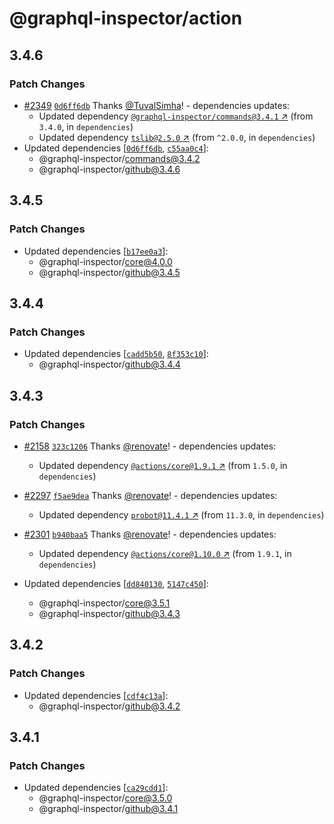 # @graphql-inspector/action

## 3.4.6

### Patch Changes

- [#2349](https://github.com/kamilkisiela/graphql-inspector/pull/2349)
  [`0d6ff6db`](https://github.com/kamilkisiela/graphql-inspector/commit/0d6ff6dbdfd51caffae30715bd66c77e7156a641)
  Thanks [@TuvalSimha](https://github.com/TuvalSimha)! - dependencies updates:
  - Updated dependency
    [`@graphql-inspector/commands@3.4.1` ↗︎](https://www.npmjs.com/package/@graphql-inspector/commands/v/3.4.1)
    (from `3.4.0`, in `dependencies`)
  - Updated dependency [`tslib@2.5.0` ↗︎](https://www.npmjs.com/package/tslib/v/2.5.0) (from
    `^2.0.0`, in `dependencies`)
- Updated dependencies
  [[`0d6ff6db`](https://github.com/kamilkisiela/graphql-inspector/commit/0d6ff6dbdfd51caffae30715bd66c77e7156a641),
  [`c55aa0c4`](https://github.com/kamilkisiela/graphql-inspector/commit/c55aa0c41f37c6cfc88eb9dae36505f4f335b6f0)]:
  - @graphql-inspector/commands@3.4.2
  - @graphql-inspector/github@3.4.6

## 3.4.5

### Patch Changes

- Updated dependencies
  [[`b17ee0a3`](https://github.com/kamilkisiela/graphql-inspector/commit/b17ee0a380a7153bf4c0a1a23e5a725726e51d0f)]:
  - @graphql-inspector/core@4.0.0
  - @graphql-inspector/github@3.4.5

## 3.4.4

### Patch Changes

- Updated dependencies
  [[`cadd5b50`](https://github.com/kamilkisiela/graphql-inspector/commit/cadd5b501c293eb443d031d097e30b0c109d895c),
  [`8f353c10`](https://github.com/kamilkisiela/graphql-inspector/commit/8f353c10e95651d47649b2a30e7ced69d4248ae6)]:
  - @graphql-inspector/github@3.4.4

## 3.4.3

### Patch Changes

- [#2158](https://github.com/kamilkisiela/graphql-inspector/pull/2158)
  [`323c1206`](https://github.com/kamilkisiela/graphql-inspector/commit/323c1206782ffc209f0c007a57cbf240c07c92f3)
  Thanks [@renovate](https://github.com/apps/renovate)! - dependencies updates:

  - Updated dependency
    [`@actions/core@1.9.1` ↗︎](https://www.npmjs.com/package/@actions/core/v/1.9.1) (from `1.5.0`,
    in `dependencies`)

- [#2297](https://github.com/kamilkisiela/graphql-inspector/pull/2297)
  [`f5ae9dea`](https://github.com/kamilkisiela/graphql-inspector/commit/f5ae9dea850871694ef858c59adee1254078840b)
  Thanks [@renovate](https://github.com/apps/renovate)! - dependencies updates:

  - Updated dependency [`probot@11.4.1` ↗︎](https://www.npmjs.com/package/probot/v/11.4.1) (from
    `11.3.0`, in `dependencies`)

- [#2301](https://github.com/kamilkisiela/graphql-inspector/pull/2301)
  [`b940baa5`](https://github.com/kamilkisiela/graphql-inspector/commit/b940baa57c57b60ca135572b378954a8e58dfe50)
  Thanks [@renovate](https://github.com/apps/renovate)! - dependencies updates:
  - Updated dependency
    [`@actions/core@1.10.0` ↗︎](https://www.npmjs.com/package/@actions/core/v/1.10.0) (from `1.9.1`,
    in `dependencies`)
- Updated dependencies
  [[`dd840130`](https://github.com/kamilkisiela/graphql-inspector/commit/dd8401300512497adb4301e1f2004865941b132f),
  [`5147c450`](https://github.com/kamilkisiela/graphql-inspector/commit/5147c4501f75a99092c5e0799cc2cdeb9e77485d)]:
  - @graphql-inspector/core@3.5.1
  - @graphql-inspector/github@3.4.3

## 3.4.2

### Patch Changes

- Updated dependencies
  [[`cdf4c13a`](https://github.com/kamilkisiela/graphql-inspector/commit/cdf4c13a132393716fd68a7b14d19b65b531d382)]:
  - @graphql-inspector/github@3.4.2

## 3.4.1

### Patch Changes

- Updated dependencies
  [[`ca29cdd1`](https://github.com/kamilkisiela/graphql-inspector/commit/ca29cdd11287c44480f1f06d8577f4f1ee1a5d96)]:
  - @graphql-inspector/core@3.5.0
  - @graphql-inspector/github@3.4.1
